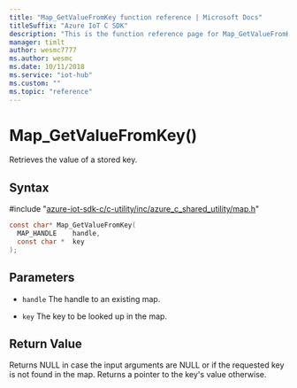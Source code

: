 ```yaml
---                             
title: "Map_GetValueFromKey function reference | Microsoft Docs" 
titleSuffix: "Azure IoT C SDK"            
description: "This is the function reference page for Map_GetValueFromKey() in the Azure IoT C SDK. This SDK is used with Azure IoT Hub and Azure IoT Hub Device Provisioning Service"            
manager: timlt                 
author: wesmc7777              
ms.author: wesmc               
ms.date: 10/11/2018                    
ms.service: "iot-hub"             
ms.custom: ""                
ms.topic: "reference"        
---                            
```


# Map_GetValueFromKey()

Retrieves the value of a stored key.

## Syntax

\#include "[azure-iot-sdk-c/c-utility/inc/azure_c_shared_utility/map.h](../map-h.md)"  
```C
const char* Map_GetValueFromKey(
  MAP_HANDLE    handle,
  const char *  key
);
```

## Parameters
* `handle` The handle to an existing map. 

* `key` The key to be looked up in the map.

## Return Value
Returns NULL in case the input arguments are NULL or if the requested key is not found in the map. Returns a pointer to the key's value otherwise.

